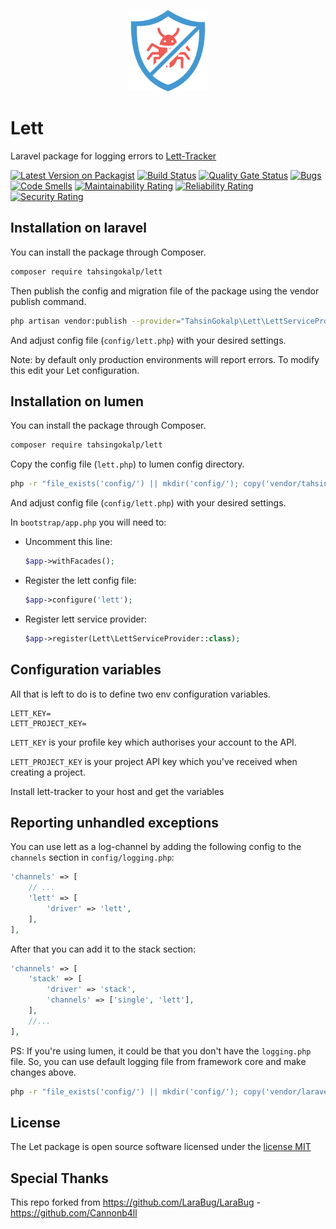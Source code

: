 <p align="center">
    <img width="130" src="logo.png">
</p>

# Lett
Laravel package for logging errors to [Lett-Tracker](https://github.com/TahsinGokalp/lett-tracker)

[![Latest Version on Packagist](https://poser.pugx.org/tahsingokalp/lett/v/stable.svg)](https://packagist.org/packages/tahsingokalp/lett)
[![Build Status](https://github.com/tahsingokalp/lett/workflows/run-tests/badge.svg)](https://github.com/tahsingokalp/lett/actions)
[![Quality Gate Status](https://sonarcloud.io/api/project_badges/measure?project=TahsinGokalp_lett&metric=alert_status)](https://sonarcloud.io/summary/new_code?id=TahsinGokalp_lett)
[![Bugs](https://sonarcloud.io/api/project_badges/measure?project=TahsinGokalp_lett&metric=bugs)](https://sonarcloud.io/summary/new_code?id=TahsinGokalp_lett)
[![Code Smells](https://sonarcloud.io/api/project_badges/measure?project=TahsinGokalp_lett&metric=code_smells)](https://sonarcloud.io/summary/new_code?id=TahsinGokalp_lett)
[![Maintainability Rating](https://sonarcloud.io/api/project_badges/measure?project=TahsinGokalp_lett&metric=sqale_rating)](https://sonarcloud.io/summary/new_code?id=TahsinGokalp_lett)
[![Reliability Rating](https://sonarcloud.io/api/project_badges/measure?project=TahsinGokalp_lett&metric=reliability_rating)](https://sonarcloud.io/summary/new_code?id=TahsinGokalp_lett)
[![Security Rating](https://sonarcloud.io/api/project_badges/measure?project=TahsinGokalp_lett&metric=security_rating)](https://sonarcloud.io/summary/new_code?id=TahsinGokalp_lett)

## Installation on laravel
You can install the package through Composer.
```bash
composer require tahsingokalp/lett
```

Then publish the config and migration file of the package using the vendor publish command.
```bash
php artisan vendor:publish --provider="TahsinGokalp\Lett\LettServiceProvider"
```
And adjust config file (`config/lett.php`) with your desired settings.

Note: by default only production environments will report errors. To modify this edit your Let configuration.

## Installation on lumen
You can install the package through Composer.
```bash
composer require tahsingokalp/lett
```

Copy the config file (`lett.php`) to lumen config directory.
```bash
php -r "file_exists('config/') || mkdir('config/'); copy('vendor/tahsingokalp/lett/config/lett.php', 'config/lett.php');"
```
And adjust config file (`config/lett.php`) with your desired settings.

In `bootstrap/app.php` you will need to:
- Uncomment this line:
    ```php
    $app->withFacades();
    ```
- Register the lett config file:
    ```php
    $app->configure('lett');
    ```
- Register lett service provider:
    ```php
    $app->register(Lett\LettServiceProvider::class);
    ```

## Configuration variables
All that is left to do is to define two env configuration variables.
```
LETT_KEY=
LETT_PROJECT_KEY=
```
`LETT_KEY` is your profile key which authorises your account to the API.

`LETT_PROJECT_KEY` is your project API key which you've received when creating a project.

Install lett-tracker to your host and get the variables

## Reporting unhandled exceptions
You can use lett as a log-channel by adding the following config to the `channels` section in `config/logging.php`:
```php
'channels' => [
    // ...
    'lett' => [
        'driver' => 'lett',
    ],
],
```
After that you can add it to the stack section:
```php
'channels' => [
    'stack' => [
        'driver' => 'stack',
        'channels' => ['single', 'lett'],
    ],
    //...
],
```

PS: If you're using lumen, it could be that you don't have the `logging.php` file. So, you can use default logging file from
framework core and make changes above.
```bash
php -r "file_exists('config/') || mkdir('config/'); copy('vendor/laravel/lumen-framework/config/logging.php', 'config/logging.php');"
```

## License
The Let package is open source software licensed under the [license MIT](http://opensource.org/licenses/MIT)

## Special Thanks

This repo forked from https://github.com/LaraBug/LaraBug - https://github.com/Cannonb4ll
